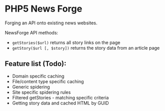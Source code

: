 PHP5 News Forge
===============

Forging an API onto existing news websites.


NewsForge API methods:

* `getStories($url)` returns all story links on the page
* `getStory($url [, $story])` returns the story data from an article page



Feature list (Todo):
--------------------

* Domain specific caching
* File/content type specific caching
* Generic spidering
* Site specific spidering rules
* Filtered getStories - matching specific criteria
* Getting story data and cached HTML by GUID
